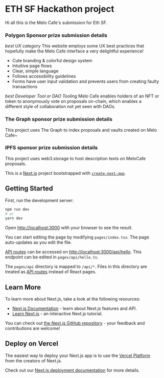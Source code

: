 # ETH SF Hackathon project

Hi all this is the Melo Cafe's submission for Eth SF.

### Polygon Sponsor prize submission details

_best UX category_
This website employs some UX best practices that hopefully make the Melo Cafe interface a very delightful experience!

- Cute branding & colorful design system
- Intuitive page flows
- Clear, simple language
- Follows accessibility guidelines
- Forms have user input validation and prevents users from creating faulty transactions

_best Developer Tool or DAO Tooling_
Melo Cafe enables holders of an NFT or token to anonymously vote on proposals on-chain, which enables a different style of collaboration not yet seen with DAOs.

### The Graph sponsor prize submission details

This project uses The Graph to index proposals and vaults created on Melo Cafe~

### IPFS sponsor prize submission details

This project uses web3.storage to host description texts on MeloCafe proposals.

This is a [Next.js](https://nextjs.org/) project bootstrapped with [`create-next-app`](https://github.com/vercel/next.js/tree/canary/packages/create-next-app).

## Getting Started

First, run the development server:

```bash
npm run dev
# or
yarn dev
```

Open [http://localhost:3000](http://localhost:3000) with your browser to see the result.

You can start editing the page by modifying `pages/index.tsx`. The page auto-updates as you edit the file.

[API routes](https://nextjs.org/docs/api-routes/introduction) can be accessed on [http://localhost:3000/api/hello](http://localhost:3000/api/hello). This endpoint can be edited in `pages/api/hello.ts`.

The `pages/api` directory is mapped to `/api/*`. Files in this directory are treated as [API routes](https://nextjs.org/docs/api-routes/introduction) instead of React pages.

## Learn More

To learn more about Next.js, take a look at the following resources:

- [Next.js Documentation](https://nextjs.org/docs) - learn about Next.js features and API.
- [Learn Next.js](https://nextjs.org/learn) - an interactive Next.js tutorial.

You can check out [the Next.js GitHub repository](https://github.com/vercel/next.js/) - your feedback and contributions are welcome!

## Deploy on Vercel

The easiest way to deploy your Next.js app is to use the [Vercel Platform](https://vercel.com/new?utm_medium=default-template&filter=next.js&utm_source=create-next-app&utm_campaign=create-next-app-readme) from the creators of Next.js.

Check out our [Next.js deployment documentation](https://nextjs.org/docs/deployment) for more details.
